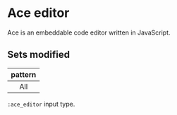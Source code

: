 <!--
# @title README - mod: Ace editor
-->
# Ace editor

Ace is an embeddable code editor written in JavaScript.

## Sets modified

| pattern |
|:----:|
| All |

`:ace_editor` input type. 

